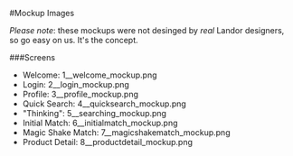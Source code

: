 #Mockup Images

*Please note*: these mockups were not desinged by _real_ Landor designers, so go easy on us. It's the concept.

###Screens

* Welcome: 1\_\_welcome\_mockup.png
* Login: 2\_\_login\_mockup.png
* Profile: 3\_\_profile\_mockup.png
* Quick Search: 4\_\_quicksearch\_mockup.png
* "Thinking": 5\_\_searching\_mockup.png
* Initial Match: 6\_\_initialmatch\_mockup.png
* Magic Shake Match: 7\_\_magicshakematch\_mockup.png
* Product Detail: 8\_\_productdetail\_mockup.png

